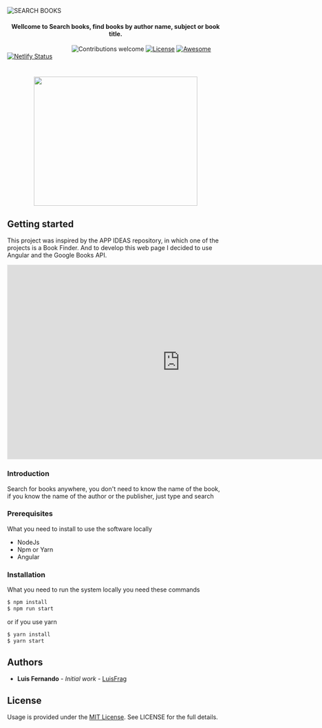 ![SEARCH BOOKS](https://raw.githubusercontent.com/LuisFrag/search-books/master/src/assets/logo_transparent.png)

<h4 align="center">Wellcome to Search books, find books by author name, subject or book title.</h4>

&nbsp;&nbsp;&nbsp;&nbsp;&nbsp;&nbsp;&nbsp;&nbsp;&nbsp;&nbsp;&nbsp;&nbsp;&nbsp;&nbsp;&nbsp;&nbsp;&nbsp;&nbsp;&nbsp;&nbsp;&nbsp;&nbsp;&nbsp;&nbsp;&nbsp;&nbsp;&nbsp;&nbsp;&nbsp;&nbsp;&nbsp;&nbsp;&nbsp;&nbsp;&nbsp;&nbsp;&nbsp;&nbsp;![Contributions welcome](https://img.shields.io/badge/contributions-welcome-orange.svg) [![License](https://img.shields.io/badge/license-MIT-blue.svg)](https://opensource.org/licenses/MIT) [![Awesome](https://cdn.rawgit.com/sindresorhus/awesome/d7305f38d29fed78fa85652e3a63e154dd8e8829/media/badge.svg)](https://github.com/sindresorhus/awesome) [![Netlify Status](https://api.netlify.com/api/v1/badges/6a17c0f6-bff9-44fa-b6fb-25e8faf26372/deploy-status)](https://app.netlify.com/sites/search-book/deploys)

<h1 align="center">
  <img src="src/assets/git_readme.gif" width="380" height="300"> 
</h1>

## Getting started



This project was inspired by the APP IDEAS repository, in which one of the projects is a Book Finder. And to develop this web page I decided to use Angular and the Google Books API.

<iframe style="border: 1px solid rgba(0, 0, 0, 0.1);" width="800" height="450" src="https://www.figma.com/embed?embed_host=share&url=https%3A%2F%2Fwww.figma.com%2Fproto%2FoAw35VC5uQ3OCURxpsGm2B%2FLivrosc%3Fnode-id%3D1%253A2%26scaling%3Dmin-zoom&chrome=DOCUMENTATION" allowfullscreen></iframe>

### Introduction

Search for books anywhere, you don't need to know the name of the book, if you know the name of the author or the publisher, just type and search

### Prerequisites

What you need to install to use the software locally

- NodeJs
- Npm or Yarn
- Angular

### Installation

What you need to run the system locally you need these commands

```sh
$ npm install
$ npm run start
```

or if you use yarn

```sh
$ yarn install
$ yarn start
```



## Authors

- **Luis Fernando** - *Initial work* - [LuisFrag](https://github.com/LuisFrag)



## License

Usage is provided under the [MIT License](https://mit-license.org/). See LICENSE for the full details.
